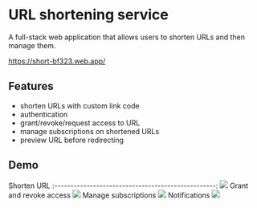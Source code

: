 # URL shortening service
A full-stack web application that allows users to shorten URLs and then manage them.

https://short-bf323.web.app/
## Features
* shorten URLs with custom link code
* authentication 
* grant/revoke/request access to URL
* manage subscriptions on shortened URLs
* preview URL before redirecting
## Demo
Shorten URL
:--------------------------------------------------:
![](https://imgur.com/LlMjCgC.png)
Grant and revoke access
![](https://imgur.com/9uz3WFp.png)
Manage subscriptions
![](https://imgur.com/HVqt3JN.png)
Notifications
![](https://imgur.com/AHUjztc.png)

